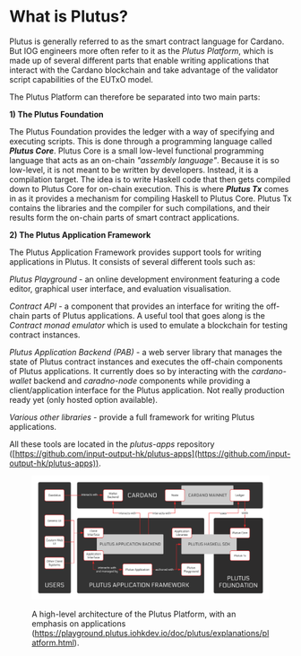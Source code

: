 # What is Plutus?

Plutus is generally referred to as the smart contract language for Cardano. But IOG engineers more often refer to it as the _Plutus Platform_, which is made up of several different parts that enable writing applications that interact with the Cardano blockchain and take advantage of the validator script capabilities of the EUTxO model.

The Plutus Platform can therefore be separated into two main parts:

**1) The Plutus Foundation**

The Plutus Foundation provides the ledger with a way of specifying and executing scripts. This is done through a programming language called _**Plutus Core**_. Plutus Core is a small low-level functional programming language that acts as an on-chain _"assembly language"_. Because it is so low-level, it is not meant to be written by developers. Instead, it is a compilation target. The idea is to write Haskell code that then gets compiled down to Plutus Core for on-chain execution. This is where _**Plutus Tx**_ comes in as it provides a mechanism for compiling Haskell to Plutus Core. Plutus Tx contains the libraries and the compiler for such compilations, and their results form the on-chain parts of smart contract applications.

**2) The Plutus Application Framework**

The Plutus Application Framework provides support tools for writing applications in Plutus. It consists of several different tools such as:&#x20;

_Plutus Playground_ - an online development environment featuring a code editor, graphical user interface, and evaluation visualisation.

_Contract API_ - a component that provides an interface for writing the off-chain parts of Plutus applications. A useful tool that goes along is the _Contract monad emulator_ which is used to emulate a blockchain for testing contract instances.

_Plutus Application Backend (PAB)_ - a web server library that manages the state of Plutus contract instances and executes the off-chain components of Plutus applications. It currently does so by interacting with the _cardano-wallet_ backend and _caradno-node_ components while providing a client/application interface for the Plutus application. Not really production ready yet (only hosted option available).

_Various other libraries_ - provide a full framework for writing Plutus applications.

All these tools are located in the _plutus-apps_ repository ([https://github.com/input-output-hk/plutus-apps](https://github.com/input-output-hk/plutus-apps)).

<figure><img src="../.gitbook/assets/image.png" alt=""><figcaption><p>A high-level architecture of the Plutus Platform, with an emphasis on applications (<a href="https://playground.plutus.iohkdev.io/doc/plutus/explanations/platform.html">https://playground.plutus.iohkdev.io/doc/plutus/explanations/platform.html</a>).</p></figcaption></figure>

###

###
